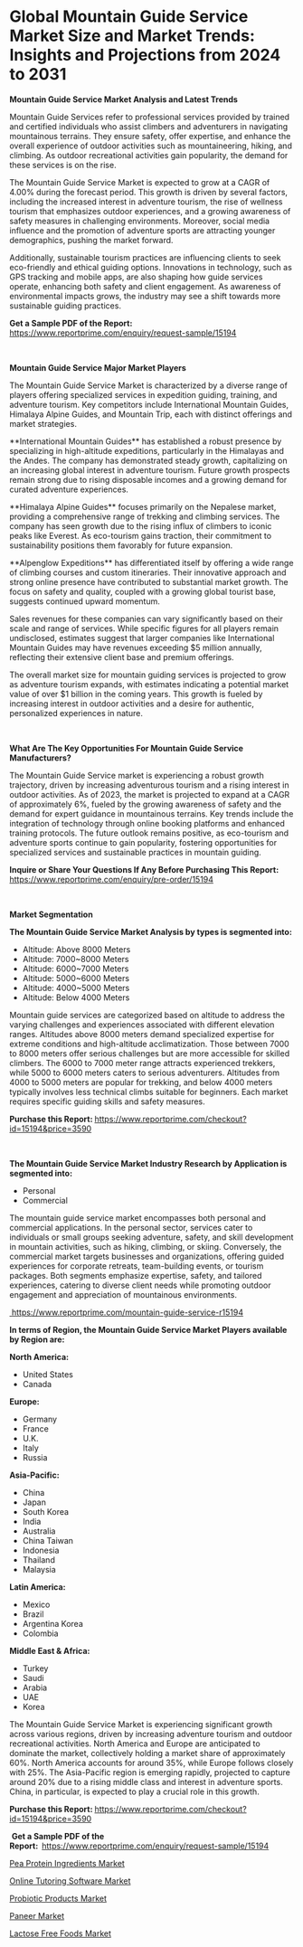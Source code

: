 <p><h1>Global Mountain Guide Service Market Size and Market Trends: Insights and Projections from 2024 to 2031</h1></p><p><strong>Mountain Guide Service Market Analysis and Latest Trends</strong></p>
<p><p>Mountain Guide Services refer to professional services provided by trained and certified individuals who assist climbers and adventurers in navigating mountainous terrains. They ensure safety, offer expertise, and enhance the overall experience of outdoor activities such as mountaineering, hiking, and climbing. As outdoor recreational activities gain popularity, the demand for these services is on the rise.</p><p>The Mountain Guide Service Market is expected to grow at a CAGR of 4.00% during the forecast period. This growth is driven by several factors, including the increased interest in adventure tourism, the rise of wellness tourism that emphasizes outdoor experiences, and a growing awareness of safety measures in challenging environments. Moreover, social media influence and the promotion of adventure sports are attracting younger demographics, pushing the market forward. </p><p>Additionally, sustainable tourism practices are influencing clients to seek eco-friendly and ethical guiding options. Innovations in technology, such as GPS tracking and mobile apps, are also shaping how guide services operate, enhancing both safety and client engagement. As awareness of environmental impacts grows, the industry may see a shift towards more sustainable guiding practices.</p></p>
<p><strong>Get a Sample PDF of the Report:&nbsp;</strong> <a href="https://www.reportprime.com/enquiry/request-sample/15194?utm_campaign=1621&utm_medium=2&utm_source=Github&utm_content=ia&utm_term=18102024&utm_id=mountain-guide-service">https://www.reportprime.com/enquiry/request-sample/15194</a></p>
<p>&nbsp;</p>
<p><strong>Mountain Guide Service Major Market Players</strong></p>
<p><p>The Mountain Guide Service Market is characterized by a diverse range of players offering specialized services in expedition guiding, training, and adventure tourism. Key competitors include International Mountain Guides, Himalaya Alpine Guides, and Mountain Trip, each with distinct offerings and market strategies.</p><p>**International Mountain Guides** has established a robust presence by specializing in high-altitude expeditions, particularly in the Himalayas and the Andes. The company has demonstrated steady growth, capitalizing on an increasing global interest in adventure tourism. Future growth prospects remain strong due to rising disposable incomes and a growing demand for curated adventure experiences.</p><p>**Himalaya Alpine Guides** focuses primarily on the Nepalese market, providing a comprehensive range of trekking and climbing services. The company has seen growth due to the rising influx of climbers to iconic peaks like Everest. As eco-tourism gains traction, their commitment to sustainability positions them favorably for future expansion.</p><p>**Alpenglow Expeditions** has differentiated itself by offering a wide range of climbing courses and custom itineraries. Their innovative approach and strong online presence have contributed to substantial market growth. The focus on safety and quality, coupled with a growing global tourist base, suggests continued upward momentum.</p><p>Sales revenues for these companies can vary significantly based on their scale and range of services. While specific figures for all players remain undisclosed, estimates suggest that larger companies like International Mountain Guides may have revenues exceeding $5 million annually, reflecting their extensive client base and premium offerings.</p><p>The overall market size for mountain guiding services is projected to grow as adventure tourism expands, with estimates indicating a potential market value of over $1 billion in the coming years. This growth is fueled by increasing interest in outdoor activities and a desire for authentic, personalized experiences in nature.</p></p>
<p>&nbsp;</p>
<p><strong>What Are The Key Opportunities For Mountain Guide Service Manufacturers?</strong></p>
<p><p>The Mountain Guide Service market is experiencing a robust growth trajectory, driven by increasing adventurous tourism and a rising interest in outdoor activities. As of 2023, the market is projected to expand at a CAGR of approximately 6%, fueled by the growing awareness of safety and the demand for expert guidance in mountainous terrains. Key trends include the integration of technology through online booking platforms and enhanced training protocols. The future outlook remains positive, as eco-tourism and adventure sports continue to gain popularity, fostering opportunities for specialized services and sustainable practices in mountain guiding.</p></p>
<p><strong>Inquire or Share Your Questions If Any Before Purchasing This Report:</strong> <a href="https://www.reportprime.com/enquiry/pre-order/15194?utm_campaign=1621&utm_medium=2&utm_source=Github&utm_content=ia&utm_term=18102024&utm_id=mountain-guide-service">https://www.reportprime.com/enquiry/pre-order/15194</a></p>
<p>&nbsp;</p>
<p><strong>Market Segmentation</strong></p>
<p><strong>The Mountain Guide Service Market Analysis by types is segmented into:</strong></p>
<p><ul><li>Altitude: Above 8000 Meters</li><li>Altitude: 7000~8000 Meters</li><li>Altitude: 6000~7000 Meters</li><li>Altitude: 5000~6000 Meters</li><li>Altitude: 4000~5000 Meters</li><li>Altitude: Below 4000 Meters</li></ul></p>
<p><p>Mountain guide services are categorized based on altitude to address the varying challenges and experiences associated with different elevation ranges. Altitudes above 8000 meters demand specialized expertise for extreme conditions and high-altitude acclimatization. Those between 7000 to 8000 meters offer serious challenges but are more accessible for skilled climbers. The 6000 to 7000 meter range attracts experienced trekkers, while 5000 to 6000 meters caters to serious adventurers. Altitudes from 4000 to 5000 meters are popular for trekking, and below 4000 meters typically involves less technical climbs suitable for beginners. Each market requires specific guiding skills and safety measures.</p></p>
<p><strong>Purchase this Report:&nbsp;</strong><a href="https://www.reportprime.com/checkout?id=15194&price=3590&utm_campaign=1621&utm_medium=2&utm_source=Github&utm_content=ia&utm_term=18102024&utm_id=mountain-guide-service">https://www.reportprime.com/checkout?id=15194&price=3590</a></p>
<p>&nbsp;</p>
<p><strong>The Mountain Guide Service Market Industry Research by Application is segmented into:</strong></p>
<p><ul><li>Personal</li><li>Commercial</li></ul></p>
<p><p>The mountain guide service market encompasses both personal and commercial applications. In the personal sector, services cater to individuals or small groups seeking adventure, safety, and skill development in mountain activities, such as hiking, climbing, or skiing. Conversely, the commercial market targets businesses and organizations, offering guided experiences for corporate retreats, team-building events, or tourism packages. Both segments emphasize expertise, safety, and tailored experiences, catering to diverse client needs while promoting outdoor engagement and appreciation of mountainous environments.</p></p>
<p><a href="https://www.reportprime.com/mountain-guide-service-r15194?utm_campaign=1621&utm_medium=2&utm_source=Github&utm_content=ia&utm_term=18102024&utm_id=mountain-guide-service">&nbsp;https://www.reportprime.com/mountain-guide-service-r15194</a></p>
<p><strong>In terms of Region, the Mountain Guide Service Market Players available by Region are:</strong></p>
<p>
    <p> <strong> North America: </strong>
        <ul>
            <li>United States</li>
            <li>Canada</li>
        </ul>
        </p> 
    <p> <strong> Europe: </strong>
        <ul>
            <li>Germany</li>
            <li>France</li>
            <li>U.K.</li>
            <li>Italy</li>
            <li>Russia</li>
        </ul>
        </p> 
    <p> <strong> Asia-Pacific: </strong>
        <ul>
            <li>China</li>
            <li>Japan</li>
            <li>South Korea</li>
            <li>India</li>
            <li>Australia</li>
            <li>China Taiwan</li>
            <li>Indonesia</li>
            <li>Thailand</li>
            <li>Malaysia</li>
        </ul>
        </p> 
    <p> <strong> Latin America: </strong>
        <ul>
            <li>Mexico</li>
            <li>Brazil</li>
            <li>Argentina Korea</li>
            <li>Colombia</li>
        </ul>
        </p> 
    <p> <strong> Middle East & Africa: </strong>
        <ul>
            <li>Turkey</li>
            <li>Saudi</li>
            <li>Arabia</li>
            <li>UAE</li>
            <li>Korea</li>
        </ul>
    </p>
    </p>
<p><p>The Mountain Guide Service Market is experiencing significant growth across various regions, driven by increasing adventure tourism and outdoor recreational activities. North America and Europe are anticipated to dominate the market, collectively holding a market share of approximately 60%. North America accounts for around 35%, while Europe follows closely with 25%. The Asia-Pacific region is emerging rapidly, projected to capture around 20% due to a rising middle class and interest in adventure sports. China, in particular, is expected to play a crucial role in this growth.</p></p>
<p><strong>Purchase this Report: </strong><a href="https://www.reportprime.com/checkout?id=15194&price=3590&utm_campaign=1621&utm_medium=2&utm_source=Github&utm_content=ia&utm_term=18102024&utm_id=mountain-guide-service">https://www.reportprime.com/checkout?id=15194&price=3590</a></p>
<p>&nbsp;<strong>Get a Sample PDF of the Report:&nbsp;&nbsp;</strong><a href="https://www.reportprime.com/enquiry/request-sample/15194?utm_campaign=1621&utm_medium=2&utm_source=Github&utm_content=ia&utm_term=18102024&utm_id=mountain-guide-service">https://www.reportprime.com/enquiry/request-sample/15194</a></p>
<p><strong></strong></p>
<p><p><a href="https://www.linkedin.com/pulse/pea-protein-ingredients-market-velocity-139-cagr-trajectory-1o4af?utm_campaign=1621&utm_medium=2&utm_source=Github&utm_content=ia&utm_term=18102024&utm_id=mountain-guide-service">Pea Protein Ingredients Market</a></p><p><a href="https://github.com/MariaWashington76/Market-Research-Report-List-1/blob/main/online-tutoring-software-market.md?utm_campaign=1621&utm_medium=2&utm_source=Github&utm_content=ia&utm_term=18102024&utm_id=mountain-guide-service">Online Tutoring Software Market</a></p><p><a href="https://www.linkedin.com/pulse/decoding-probiotic-products-industry-dynamics-strategic-imperatives-n0y0e?utm_campaign=1621&utm_medium=2&utm_source=Github&utm_content=ia&utm_term=18102024&utm_id=mountain-guide-service">Probiotic Products Market</a></p><p><a href="https://www.linkedin.com/pulse/future-paneer-market-global-forecast-trends-2024-2031-trac-market-bsehf?utm_campaign=1621&utm_medium=2&utm_source=Github&utm_content=ia&utm_term=18102024&utm_id=mountain-guide-service">Paneer Market</a></p><p><a href="https://www.linkedin.com/pulse/regional-adaptations-global-lactose-free-foods-market-trends-hnlpf?utm_campaign=1621&utm_medium=2&utm_source=Github&utm_content=ia&utm_term=18102024&utm_id=mountain-guide-service">Lactose Free Foods Market</a></p></p>